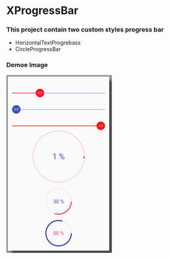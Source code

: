 # XProgressBar

### This project contain two custom styles progress bar 
* HorizontalTextProgrebass
* CircleProgressBar

### Demoe Image
![Demo Image](XProgressBar.png)
